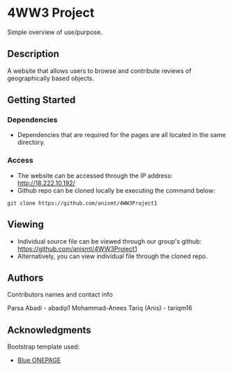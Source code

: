 # 4WW3 Project

Simple overview of use/purpose.

## Description

 A website that allows users to browse and contribute reviews of   geographically based objects.

## Getting Started

### Dependencies

* Dependencies that are required for the pages are all located in the same directory.


### Access

* The website can be accessed through the IP address: http://18.222.10.192/
* Github repo can be cloned locally be executing the command below:

```
git clone https://github.com/anismt/4WW3Project1
```

## Viewing

* Individual source file can be viewed through our group's github: https://github.com/anismt/4WW3Project1
* Alternatively, you can view individual file through the cloned repo.


## Authors

Contributors names and contact info

Parsa Abadi - abadip1
Mohammad-Anees Tariq (Anis) - tariqm16

## Acknowledgments

Bootstrap template used:
* [Blue ONEPAGE](https://themefisher.com/products/blue-free-onepage-responsive-corporate-template/)
